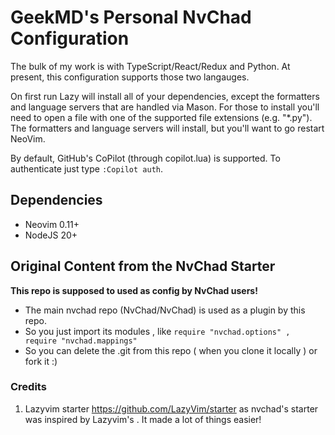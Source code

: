 # GeekMD's Personal NvChad Configuration

The bulk of my work is with TypeScript/React/Redux and Python. At present, this configuration supports those two langauges.

On first run Lazy will install all of your dependencies, except the formatters and language servers that are handled via Mason. For those to install you'll need to open a file with one of the supported file extensions (e.g. "\*.py"). The formatters and language servers will install, but you'll want to go restart NeoVim.

By default, GitHub's CoPilot (through copilot.lua) is supported. To authenticate just type `:Copilot auth`.

## Dependencies

- Neovim 0.11+
- NodeJS 20+

## Original Content from the NvChad Starter

**This repo is supposed to used as config by NvChad users!**

- The main nvchad repo (NvChad/NvChad) is used as a plugin by this repo.
- So you just import its modules , like `require "nvchad.options" , require "nvchad.mappings"`
- So you can delete the .git from this repo ( when you clone it locally ) or fork it :)

### Credits

1. Lazyvim starter https://github.com/LazyVim/starter as nvchad's starter was inspired by Lazyvim's . It made a lot of things easier!
